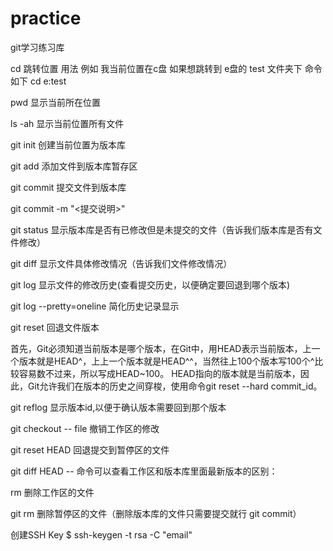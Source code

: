 # practice
git学习练习库

cd 跳转位置
用法
例如 我当前位置在c盘
如果想跳转到 e盘的 test 文件夹下
命令如下 cd e:test

pwd 显示当前所在位置

ls -ah 显示当前位置所有文件

git init  创建当前位置为版本库

git add <file> 添加文件到版本库暂存区

git commit 提交文件到版本库

git commit -m "<提交说明>"

git status 显示版本库是否有已修改但是未提交的文件（告诉我们版本库是否有文件修改）

git diff <file> 显示文件具体修改情况（告诉我们文件修改情况）

git log 显示文件的修改历史(查看提交历史，以便确定要回退到哪个版本)

git log --pretty=oneline 简化历史记录显示

git reset 回退文件版本

首先，Git必须知道当前版本是哪个版本，在Git中，用HEAD表示当前版本，上一个版本就是HEAD^，上上一个版本就是HEAD^^，当然往上100个版本写100个^比较容易数不过来，所以写成HEAD~100。
HEAD指向的版本就是当前版本，因此，Git允许我们在版本的历史之间穿梭，使用命令git reset --hard commit_id。

git reflog 显示版本id,以便于确认版本需要回到那个版本

git checkout -- file 撤销工作区的修改

git reset HEAD <file> 回退提交到暂停区的文件

git diff HEAD -- <file> 命令可以查看工作区和版本库里面最新版本的区别：

rm <filt>  删除工作区的文件

git rm <file>  删除暂停区的文件（删除版本库的文件只需要提交就行 git commit）

创建SSH Key
$ ssh-keygen -t rsa -C "email"







